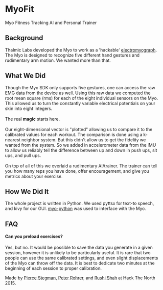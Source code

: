 # MyoFit
Myo Fitness Tracking AI and Personal Trainer

## Background
Thalmic Labs developed the Myo to work as a 'hackable' [electromyograph](https://en.wikipedia.org/wiki/Electromyography).  The Myo is designed to recognize five different hand gestures and rudimentary arm motion.  We wanted more than that.  

## What We Did
Though the Myo SDK only supports five gestures, one can access the raw EMG data from the device as well.  Using this raw data we computed the root mean square (rms) for each of the eight individual sensors on the Myo.  This allowed us to turn the constantly variable electrical potentials on your skin into eight integers.  <br><br> The real <b>magic</b> starts here. <br><br>  Our eight-dimensional vector is "plotted" allowing us to compare it to the calibrated values for each workout.  The comparison is done using a k-nearest neighbor system.  But this didn't allow us to get the fidelity we wanted from the system.  So we added in accelerometer data from the IMU to allow us reliably tell the difference between up and down in push ups, sit ups, and pull ups. <br><br> On top of all of this we overlaid a rudimentary AI/trainer.  The trainer can tell you how many reps you have done, offer encouragement, and give you metrics about your exercise.

## How We Did It
The whole project is written in Python.  We used pyttsx for text-to speech, and kivy for our GUI.  [myo-python](https://github.com/NiklasRosenstein/myo-python) was used to interface with the Myo.

## FAQ
#### Can you preload exercises?
Yes, but no.  It would be possible to save the data you generate in a given session, however it is unlikely to be particularly useful.  It is rare that two people can use the same calibrated settings, and even slight displacements of the Myo can throw off the data.  It is best to dedicate two minutes at the beginning of each session to proper calibration.



Made by [Pierce Stegman](https://github.com/pwstegman), [Peter Rohrer](https://github.com/peterjrohrer), and [Rushi Shah](https://github.com/2016rshah) at Hack The North 2015.
